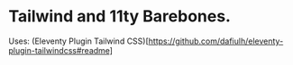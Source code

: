 # Tailwind and 11ty Barebones.

Uses: (Eleventy Plugin Tailwind CSS)[https://github.com/dafiulh/eleventy-plugin-tailwindcss#readme]
